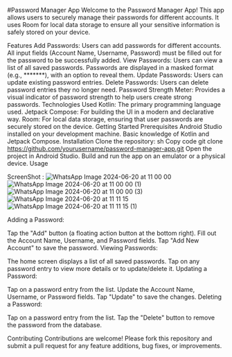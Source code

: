 #Password Manager App
Welcome to the Password Manager App! This app allows users to securely manage their passwords for different accounts. It uses Room for local data storage
to ensure all your sensitive information is safely stored on your device.

Features
Add Passwords: Users can add passwords for different accounts. All input fields (Account Name, Username, Password) must be filled out for the password to be successfully added.
View Passwords: Users can view a list of all saved passwords. Passwords are displayed in a masked format (e.g., *******), with an option to reveal them.
Update Passwords: Users can update existing password entries.
Delete Passwords: Users can delete password entries they no longer need.
Password Strength Meter: Provides a visual indicator of password strength to help users create strong passwords.
Technologies Used
Kotlin: The primary programming language used.
Jetpack Compose: For building the UI in a modern and declarative way.
Room: For local data storage, ensuring that user passwords are securely stored on the device.
Getting Started
Prerequisites
Android Studio installed on your development machine.
Basic knowledge of Kotlin and Jetpack Compose.
Installation
Clone the repository:
sh
Copy code
git clone https://github.com/yourusername/password-manager-app.git
Open the project in Android Studio.
Build and run the app on an emulator or a physical device.
Usage

ScreenShot :
![WhatsApp Image 2024-06-20 at 11 00 00](https://github.com/rishi-112002/PasswordManager/assets/141514994/2ab30b71-1a82-4501-bc7f-16f7c7a8583d)
![WhatsApp Image 2024-06-20 at 11 00 00 (1)](https://github.com/rishi-112002/PasswordManager/assets/141514994/2855c332-33ee-4cc3-9581-30953ad69154)
![WhatsApp Image 2024-06-20 at 11 00 00 (3)](https://github.com/rishi-112002/PasswordManager/assets/141514994/9911ca01-d8f2-434a-9ce0-24d145d20268)
![WhatsApp Image 2024-06-20 at 11 11 15](https://github.com/rishi-112002/PasswordManager/assets/141514994/bba9a925-88ca-49d2-bebd-7da86c03ac2e)
![WhatsApp Image 2024-06-20 at 11 11 15 (1)](https://github.com/rishi-112002/PasswordManager/assets/141514994/ed2d1745-16ad-499a-b090-652d611c9bb7)


Adding a Password:

Tap the "Add" button (a floating action button at the bottom right).
Fill out the Account Name, Username, and Password fields.
Tap "Add New Account" to save the password.
Viewing Passwords:

The home screen displays a list of all saved passwords.
Tap on any password entry to view more details or to update/delete it.
Updating a Password:

Tap on a password entry from the list.
Update the Account Name, Username, or Password fields.
Tap "Update" to save the changes.
Deleting a Password:

Tap on a password entry from the list.
Tap the "Delete" button to remove the password from the database.

Contributing
Contributions are welcome! Please fork this repository and submit a pull request for any feature additions, bug fixes, or improvements.
